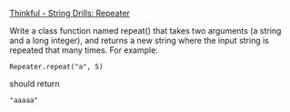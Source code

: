 [Thinkful - String Drills: Repeater](https://www.codewars.com/kata/thinkful-string-drills-repeater)

Write a class function named repeat() that takes two arguments (a string and a long integer), and returns a new string where the input string is repeated that many times. For example:

    Repeater.repeat("a", 5)

should return

    "aaaaa"


